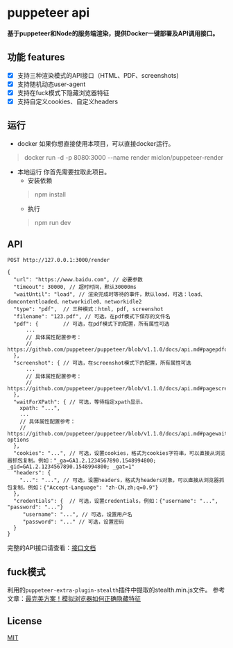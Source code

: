 # puppeteer api
#### 基于puppeteer和Node的服务端渲染，提供Docker一键部署及API调用接口。

## 功能 features

- [x] 支持三种渲染模式的API接口（HTML、PDF、screenshots)
- [x] 支持随机动态user-agent
- [x] 支持在fuck模式下隐藏浏览器特征
- [x] 支持自定义cookies、自定义headers

## 运行

- docker
如果你想直接使用本项目，可以直接docker运行。
> docker run -d -p 8080:3000 --name render miclon/puppeteer-render

- 本地运行
你首先需要拉取此项目。
  - 安装依赖
  > npm install
  - 执行
  > npm run dev


## API

```
POST http://127.0.0.1:3000/render

{
  "url": "https://www.baidu.com", // 必要参数
  "timeout": 30000, // 超时时间，默认30000ms
  "waitUntil": "load", // 渲染完成时等待的事件，默认load，可选：load、domcontentloaded、networkidle0、networkidle2
  "type": "pdf",  // 三种模式：html, pdf, screenshot
  "filename": "123.pdf", // 可选，在pdf模式下保存的文件名
  "pdf": {        // 可选，在pdf模式下的配置，所有属性可选
      ...
      // 具体属性配置参考：
      // https://github.com/puppeteer/puppeteer/blob/v1.1.0/docs/api.md#pagepdfoptions
  },
  "screenshot": { // 可选，在screenshot模式下的配置，所有属性可选
      ...
      // 具体属性配置参考：
      // https://github.com/puppeteer/puppeteer/blob/v1.1.0/docs/api.md#pagescreenshotoptions
  },
  "waitForXPath": { // 可选，等待指定xpath显示。
    xpath: "...",
    ...
    // 具体属性配置参考：
    // https://github.com/puppeteer/puppeteer/blob/v1.1.0/docs/api.md#pagewaitforxpathxpath-options
  },
  "cookies": "...", // 可选，设置cookies，格式为cookies字符串，可以直接从浏览器抓包复制。例如："_ga=GA1.2.1234567890.1548994800; _gid=GA1.2.1234567890.1548994800; _gat=1"
  "headers": {
    "...": "...", // 可选，设置headers，格式为headers对象，可以直接从浏览器抓包复制。例如：{"Accept-Language": "zh-CN,zh;q=0.9"}
  },
  "credentials": {  // 可选，设置credentials，例如：{"username": "...", "password": "..."}
     "username": "...", // 可选，设置用户名
     "password": "..." // 可选，设置密码
  }
}
```
完整的API接口请查看：[接口文档](https://www.apifox.cn/apidoc/shared-6dcc2010-6913-4fe0-88a3-333791d80548)

## fuck模式

利用的`puppeteer-extra-plugin-stealth`插件中提取的stealth.min.js文件。
参考文章：[最完美方案！模拟浏览器如何正确隐藏特征](https://mp.weixin.qq.com/s/Bge-_yiatSq4CQq7fRvjdQ)

## License

[MIT](http://opensource.org/licenses/MIT)
